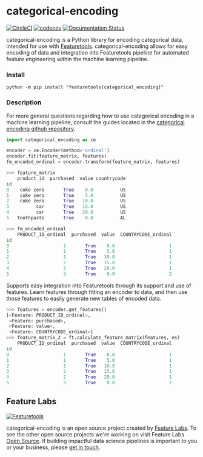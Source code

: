 # categorical-encoding

[![CircleCI](https://circleci.com/gh/FeatureLabs/categorical_encoding.svg?style=shield&circle-token=625a1d6124154059267ea8477324156b1d645fa9)](https://circleci.com/gh/FeatureLabs/categorical_encoding)
[![codecov](https://codecov.io/gh/FeatureLabs/categorical_encoding/branch/master/graph/badge.svg)](https://codecov.io/gh/FeatureLabs/categorical_encoding)
[![Documentation Status](https://readthedocs.org/projects/categorical_encoding/badge/?version=latest)](http://docs.compose.ml/en/latest/?badge=latest)

categorical-encoding is a Python library for encoding categorical data, intended for use with [Featuretools](https://github.com/Featuretools/featuretools). 
categorical-encoding allows for easy encoding of data and integration into Featuretools pipeline for automated feature engineering within the machine learning pipeline.

### Install
```shell
python -m pip install "featuretools[categorical_encoding]"
```

### Description
For more general questions regarding how to use categorical encoding in a machine learning pipeline, consult the guides located in the [categorical encoding github repository](https://github.com/FeatureLabs/categorical_encoding/tree/master/guides).

```py
import categorical_encoding as ce

encoder = ce.Encoder(method='ordinal')
encoder.fit(feature_matrix, features)
fm_encoded_ordinal = encoder.transform(feature_matrix, features)
```
```py
>>> feature_matrix
    product_id  purchased  value countrycode
id                                          
0    coke zero       True    0.0          US
1    coke zero       True    5.0          US
2    coke zero       True   10.0          US
3          car       True   15.0          US
4          car       True   20.0          US
5   toothpaste       True    0.0          AL
```
```py
>>> fm_encoded_ordinal
    PRODUCT_ID_ordinal  purchased  value  COUNTRYCODE_ordinal
id                                                           
0                    1       True    0.0                    1
1                    1       True    5.0                    1
2                    1       True   10.0                    1
3                    2       True   15.0                    1
4                    2       True   20.0                    1
5                    3       True    0.0                    2
```
Supports easy integration into Featuretools through its support and use of features.
Learn features through fitting an encoder to data, and then use those features to easily generate new tables of encoded data.
```py
>>> features = encoder.get_features()
[<Feature: PRODUCT_ID_ordinal>,
 <Feature: purchased>,
 <Feature: value>,
 <Feature: COUNTRYCODE_ordinal>]
>>> feature_matrix_2 = ft.calculate_feature_matrix(features, es)
    PRODUCT_ID_ordinal  purchased  value  COUNTRYCODE_ordinal
id                                                           
0                    1       True    0.0                    1
1                    1       True    5.0                    1
2                    1       True   10.0                    1
3                    2       True   15.0                    1
4                    2       True   20.0                    1
5                    3       True    0.0                    2
```

## Feature Labs
<a href="https://www.featurelabs.com/">
    <img src="http://www.featurelabs.com/wp-content/uploads/2017/12/logo.png" alt="Featuretools" />
</a>

categorical-encoding is an open source project created by [Feature Labs](https://www.featurelabs.com/). To see the other open source projects we're working on visit Feature Labs [Open Source](https://www.featurelabs.com/open). If building impactful data science pipelines is important to you or your business, please [get in touch](https://www.featurelabs.com/contact/).
